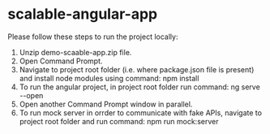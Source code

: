 # scalable-angular-app
Please follow these steps to run the project locally:

1. Unzip demo-scaable-app.zip file.
2. Open Command Prompt.
3. Navigate to project root folder (i.e. where package.json file is present) and install node modules using command: npm install
4. To run the angular project, in project root folder run command: ng serve --open
5. Open another Command Prompt window in parallel.
6. To run mock server in orrder to communicate with fake APIs, navigate to project root folder and run command: npm run mock:server